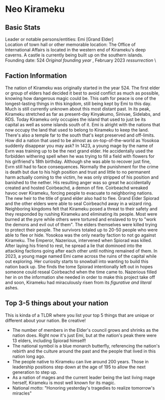 # Neo Kirameku

## Basic Stats

Leader or notable persons/entities: Emi [Grand Elder]\
Location of town hall or other memorable location: The Office of International Affairs is located in the western end of Kirameku's deep caverns. A castle is currently being built up on the southern islands.\
Founding date: 524 *Original founding year* , February 2023 *ressurrection* \


## Faction Information

The nation of Kirameku was originally started in the year 524. The first elder or group of elders had decided it best to avoid conflict as much as possible, knowing how dangerous magic could be. This oath for peace is one of the longest-lasting things in this kingdom, still being kept by Emi to this day. Much is still currently unknown about this most distant past. 
In its peak, Kirameku stretched as far as present-day Kinyakumo, Sinivae, Sidelabs, and RDS. Today Kirameku only occupies the island that used to just be its capital as well as some islands south of it. Emi is alright with the nations that now occupy the land that used to belong to Kirameku to keep the land. There's also a temple far to the south that's kept preserved and off-limits.
How did a nation that used to be almost as on-top-of-the-world as Yosokoa suddenly disappear you may ask?
In 1423, a young mage by the name of Evrn was training up to be the next grand elder. He accidentally used the forbidden withering spell when he was trying to fill a field with flowers for his girlfriend's 18th birthday. Although she was able to recover just fine, Evrn still had to face consequences. Normally the punishment for the crime is death but due to his high position and trust and little to no permanent harm actually coming to the victim, he was only stripped of his position and banished to the nether. His resulting anger was so great he accidentally created and hosted Coirbeachd, a demon of fire.
Coirbeachd wreaked havoc over Kirameku, forcing people to evacuate to neighboring nations. The new heir to the title of grand elder also had to flee. Grand Elder Spiorad and the other elders were able to seal Coirbeachd away in a wizard ring.
Neighboring kingdoms felt that Kirameku posed a threat to their safety and they responded by rushing Kirameku and eliminating its people. Most were burned at the pyre while others were tortured and enslaved to try to "work the demons and evil out of them". The elders themselves were killed trying to protect their people. The survivors totaled up to 20-50 people who were able to flee or hide. Yosokoa was the only nearby faction to not go against Kirameku. The Emperor, Nazerious, intervened when Spiorad was killed. After laying his friend to rest, he spread a lie that dominoed into the attacking factions going after each other until nothing remained of them.
In 2023, a young mage named Emi came across the ruins of the capital while out exploring. Her curiosity starts to snowball into wanting to build this nation back up. She finds the tome Spiorad intentionally left out in hopes someone could reseal Coirbeachd when the time came to. Nazerious filled her in on the information she needed in order to make this project take off and soon, Kirameku had miraculously risen from its *figurative and literal* ashes.


## Top 3-5 things about your nation

This is kinda of a TLDR where you list your top 5 things that are unique or different about your nation. Be creative!

* The number of members in the Elder's council grows and shrinks as the nation does. Right now it's just Emi, but at the nation's peak there were 13 elders, including Spiorad himself!
* The national symbol is a blue monarch butterfly, referencing the nation's rebirth and the culture around the past and the people that lived in this nation long ago.
* The people native to Kirameku can live around 200 years. Those in leadership positions step down at the age of 195 to allow the next generation to step up.
* As a nation of mages and the current leader being the last living mage herself, Kirameku is most well known for its magic.
* National motto: "Honoring yesterday's tragedies to realize tomorrow's miracles"
